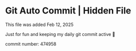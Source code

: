 # Git Auto Commit | Hidden File

This file was added Feb 12, 2025

Just for fun and keeping my daily git commit active 🤪

commit number: 474958
